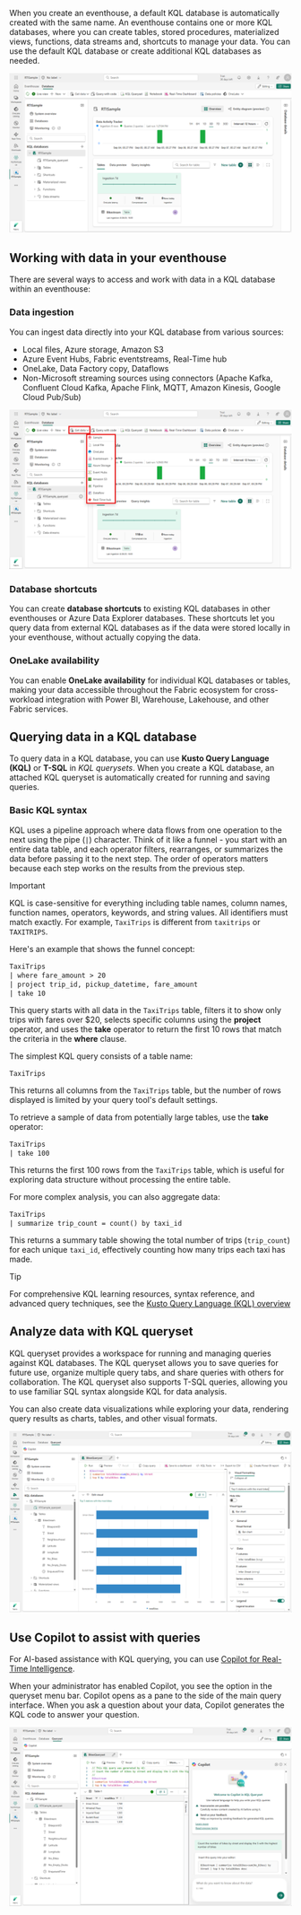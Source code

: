When you create an eventhouse, a default KQL database is automatically created with the same name. An eventhouse contains one or more KQL databases, where you can create tables, stored procedures, materialized views, functions, data streams and, shortcuts to manage your data. You can use the default KQL database or create additional KQL databases as needed.

![Screenshot of an eventhouse in Microsoft Fabric.](../media/eventhouse.png)

## Working with data in your eventhouse

There are several ways to access and work with data in a KQL database within an eventhouse:

### Data ingestion

You can ingest data directly into your KQL database from various sources:

- Local files, Azure storage, Amazon S3
- Azure Event Hubs, Fabric eventstreams, Real-Time hub
- OneLake, Data Factory copy, Dataflows  
- Non-Microsoft streaming sources using connectors (Apache Kafka, Confluent Cloud Kafka, Apache Flink, MQTT, Amazon Kinesis, Google Cloud Pub/Sub)

![Screenshot of the Get Data menu for an eventhouse in Microsoft Fabric.](../media/get-data.png)

### Database shortcuts

You can create **database shortcuts** to existing KQL databases in other eventhouses or Azure Data Explorer databases. These shortcuts let you query data from external KQL databases as if the data were stored locally in your eventhouse, without actually copying the data.

### OneLake availability

You can enable **OneLake availability** for individual KQL databases or tables, making your data accessible throughout the Fabric ecosystem for cross-workload integration with Power BI, Warehouse, Lakehouse, and other Fabric services.

## Querying data in a KQL database

To query data in a KQL database, you can use **Kusto Query Language (KQL)** or **T-SQL** in *KQL querysets*. When you create a KQL database, an attached KQL queryset is automatically created for running and saving queries.

### Basic KQL syntax

KQL uses a pipeline approach where data flows from one operation to the next using the pipe (`|`) character. Think of it like a funnel - you start with an entire data table, and each operator filters, rearranges, or summarizes the data before passing it to the next step. The order of operators matters because each step works on the results from the previous step.

> [!IMPORTANT]
> KQL is case-sensitive for everything including table names, column names, function names, operators, keywords, and string values. All identifiers must match exactly. For example, `TaxiTrips` is different from `taxitrips` or `TAXITRIPS`.

Here's an example that shows the funnel concept:

```kql
TaxiTrips
| where fare_amount > 20
| project trip_id, pickup_datetime, fare_amount
| take 10
```

This query starts with all data in the `TaxiTrips` table, filters it to show only trips with fares over $20, selects specific columns using the **project** operator, and uses the **take** operator to return the first 10 rows that match the criteria in the **where** clause.

The simplest KQL query consists of a table name:

```kql
TaxiTrips
```

This returns all columns from the `TaxiTrips` table, but the number of rows displayed is limited by your query tool's default settings.

To retrieve a sample of data from potentially large tables, use the **take** operator:

```kql
TaxiTrips
| take 100
```

This returns the first 100 rows from the `TaxiTrips` table, which is useful for exploring data structure without processing the entire table.

For more complex analysis, you can also aggregate data:

```kql
TaxiTrips
| summarize trip_count = count() by taxi_id
```

This returns a summary table showing the total number of trips (`trip_count`) for each unique `taxi_id`, effectively counting how many trips each taxi has made.

> [!TIP]
> For comprehensive KQL learning resources, syntax reference, and advanced query techniques, see the [Kusto Query Language (KQL) overview](https://learn.microsoft.com/en-us/kusto/query/?view=microsoft-fabric&azure-portal=true)

## Analyze data with KQL queryset

KQL queryset provides a workspace for running and managing queries against KQL databases. The KQL queryset allows you to save queries for future use, organize multiple query tabs, and share queries with others for collaboration. The KQL queryset also supports T-SQL queries, allowing you to use familiar SQL syntax alongside KQL for data analysis.

You can also create data visualizations while exploring your data, rendering query results as charts, tables, and other visual formats.

![Screenshot of a visualization in a queryset.](../media/queryset-visual.png)

## Use Copilot to assist with queries

For AI-based assistance with KQL querying, you can use [Copilot for Real-Time Intelligence](/fabric/get-started/copilot-real-time-intelligence?azure-portal=true).

When your administrator has enabled Copilot, you see the option in the queryset menu bar. Copilot opens as a pane to the side of the main query interface. When you ask a question about your data, Copilot generates the KQL code to answer your question.

![Screenshot of Copilot for Real-Time Intelligence.](../media/kql-copilot.png)
